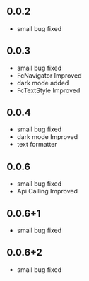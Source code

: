 ## 0.0.2

* small bug fixed

## 0.0.3

* small bug fixed
* FcNavigator Improved
* dark mode added
* FcTextStyle Improved

## 0.0.4
 
 * small bug fixed
 * dark mode Improved
 * text formatter

## 0.0.6
 
 * small bug fixed
 * Api Calling Improved
 
## 0.0.6+1
 
 * small bug fixed

## 0.0.6+2

* small bug fixed